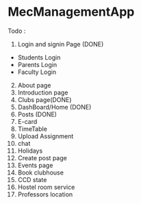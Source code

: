 # MecManagementApp

Todo :
1. Login and signin Page (DONE)
  - Students Login
  - Parents Login
  - Faculty Login
2. About page 
3. Introduction page
3. Clubs page(DONE)
3. DashBoard/Home (DONE)
4. Posts (DONE)
5. E-card
6. TimeTable
7. Upload Assignment
8. chat
9. Holidays
10. Create post page
11. Events page
12. Book clubhouse
13. CCD state
14. Hostel room service
15. Professors location
